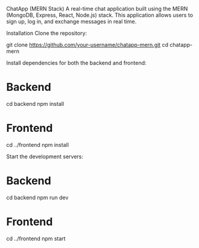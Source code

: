 ChatApp (MERN Stack)
A real-time chat application built using the MERN (MongoDB, Express, React, Node.js) stack. This application allows users to sign up, log in, and exchange messages in real time.


Installation
Clone the repository:

git clone https://github.com/your-username/chatapp-mern.git
cd chatapp-mern

Install dependencies for both the backend and frontend:

# Backend
cd backend
npm install

# Frontend
cd ../frontend
npm install

Start the development servers:
# Backend
cd backend
npm run dev

# Frontend
cd ../frontend
npm start

